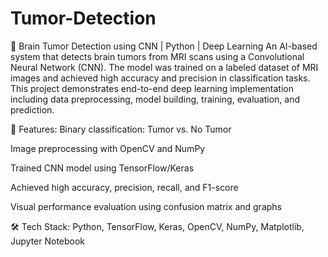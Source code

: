 # Tumor-Detection
🧠 Brain Tumor Detection using CNN | Python | Deep Learning
An AI-based system that detects brain tumors from MRI scans using a Convolutional Neural Network (CNN). The model was trained on a labeled dataset of MRI images and achieved high accuracy and precision in classification tasks. This project demonstrates end-to-end deep learning implementation including data preprocessing, model building, training, evaluation, and prediction.

🔬 Features:
Binary classification: Tumor vs. No Tumor

Image preprocessing with OpenCV and NumPy

Trained CNN model using TensorFlow/Keras

Achieved high accuracy, precision, recall, and F1-score

Visual performance evaluation using confusion matrix and graphs

🛠️ Tech Stack:
Python, TensorFlow, Keras, OpenCV, NumPy, Matplotlib, Jupyter Notebook
